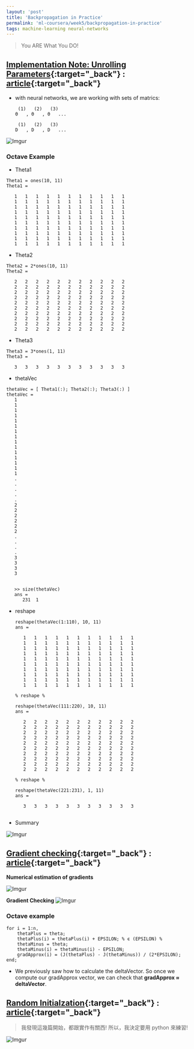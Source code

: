 ```yaml
---
layout: 'post'
title: 'Backpropagation in Practice'
permalink: 'ml-coursera/week5/backpropagation-in-practice'
tags: machine-learning neural-networks
---
```


> You ARE What You DO!

## [Implementation Note: Unrolling Parameters](https://www.coursera.org/learn/machine-learning/lecture/60Uxp/implementation-note-unrolling-parameters){:target="_back"} : [article](https://www.coursera.org/learn/machine-learning/supplement/v88ik/implementation-note-unrolling-parameters){:target="_back"}

- with neural networks, we are working with sets of matrics:
   ~~~
    (1)   (2)   (3)   
   Θ   , Θ   , Θ   ...  
   
    (1)   (2)   (3)   
   D   , D   , D   ...
   ~~~
 
![Imgur](https://i.imgur.com/UY0OMBq.gif)

### Octave Example
- Theta1
~~~
Theta1 = ones(10, 11)
Theta1 =

   1   1   1   1   1   1   1   1   1   1   1
   1   1   1   1   1   1   1   1   1   1   1
   1   1   1   1   1   1   1   1   1   1   1
   1   1   1   1   1   1   1   1   1   1   1
   1   1   1   1   1   1   1   1   1   1   1
   1   1   1   1   1   1   1   1   1   1   1
   1   1   1   1   1   1   1   1   1   1   1
   1   1   1   1   1   1   1   1   1   1   1
   1   1   1   1   1   1   1   1   1   1   1
   1   1   1   1   1   1   1   1   1   1   1
~~~

- Theta2
~~~
Theta2 = 2*ones(10, 11)
Theta2 =

   2   2   2   2   2   2   2   2   2   2   2
   2   2   2   2   2   2   2   2   2   2   2
   2   2   2   2   2   2   2   2   2   2   2
   2   2   2   2   2   2   2   2   2   2   2
   2   2   2   2   2   2   2   2   2   2   2
   2   2   2   2   2   2   2   2   2   2   2
   2   2   2   2   2   2   2   2   2   2   2
   2   2   2   2   2   2   2   2   2   2   2
   2   2   2   2   2   2   2   2   2   2   2
   2   2   2   2   2   2   2   2   2   2   2
~~~

- Theta3
~~~
Theta3 = 3*ones(1, 11)
Theta3 =

   3   3   3   3   3   3   3   3   3   3   3
~~~

- thetaVec
~~~
thetaVec = [ Theta1(:); Theta2(:); Theta3(:) ]
thetaVec =
   1
   1
   1
   1
   1
   1
   1
   1
   1
   1
   1
   1
   1
   1
   1
   .
   .
   .
   .
   .
   2
   2
   2
   2
   2
   2
   .
   .
   .
   .
   3
   3
   3
   3


   >> size(thetaVec)
   ans =
      231  1      
   ~~~

- reshape
   ~~~
   reshape(thetaVec(1:110), 10, 11)
   ans =
   
      1   1   1   1   1   1   1   1   1   1   1
      1   1   1   1   1   1   1   1   1   1   1
      1   1   1   1   1   1   1   1   1   1   1
      1   1   1   1   1   1   1   1   1   1   1
      1   1   1   1   1   1   1   1   1   1   1
      1   1   1   1   1   1   1   1   1   1   1
      1   1   1   1   1   1   1   1   1   1   1
      1   1   1   1   1   1   1   1   1   1   1
      1   1   1   1   1   1   1   1   1   1   1
      1   1   1   1   1   1   1   1   1   1   1
    
   % reshape %

   reshape(thetaVec(111:220), 10, 11)
   ans =
   
      2   2   2   2   2   2   2   2   2   2   2
      2   2   2   2   2   2   2   2   2   2   2
      2   2   2   2   2   2   2   2   2   2   2
      2   2   2   2   2   2   2   2   2   2   2
      2   2   2   2   2   2   2   2   2   2   2
      2   2   2   2   2   2   2   2   2   2   2
      2   2   2   2   2   2   2   2   2   2   2
      2   2   2   2   2   2   2   2   2   2   2
      2   2   2   2   2   2   2   2   2   2   2
      2   2   2   2   2   2   2   2   2   2   2
   
   % reshape %

   reshape(thetaVec(221:231), 1, 11)
   ans =
   
      3   3   3   3   3   3   3   3   3   3   3
    
   ~~~


- Summary

![Imgur](https://i.imgur.com/XYNLzs4.gif)



## [Gradient checking](https://www.coursera.org/learn/machine-learning/lecture/Y3s6r/gradient-checking){:target="_back"} : [article](https://www.coursera.org/learn/machine-learning/supplement/fqeMw/gradient-checking){:target="_back"}


__Numerical estimation of gradients__

![Imgur](https://i.imgur.com/a09xNLx.gif)

__Gradient Checking__
![Imgur](https://i.imgur.com/oIyouVD.gif)

### Octave example
~~~
for i = 1:n,
    thetaPlus = theta;
    thetaPlus(i) = thetaPlus(i) + EPSILON; % ϵ (EPSILON) %
    thetaMinus = theta;
    thetaMinus(i) = thetaMinus(i) - EPSILON;
    gradApprox(i) = (J(thetaPlus) - J(thetaMinus)) / (2*EPSILON);
end;
~~~

- We previously saw how to calculate the deltaVector. So once we compute our gradApprox vector, we can check that **gradApprox ≈ deltaVector**.


## [Random Initialzation](https://www.coursera.org/learn/machine-learning/lecture/ND5G5/random-initialization){:target="_back"} : [article](https://www.coursera.org/learn/machine-learning/supplement/KMzY7/random-initialization){:target="_back"}

> 我發現這幾篇開始，都跟實作有關西! 所以，我決定要用 python 來練習! 






![Imgur](https://i.imgur.com/usAKzYM.gif)